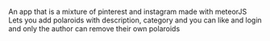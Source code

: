 An app that is a mixture of pinterest and instagram made with meteorJS
Lets you add polaroids with description, category and you can like and login and only the author can remove their own polaroids
